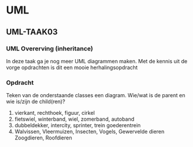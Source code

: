 # UML

## UML-TAAK03

### UML Overerving (inheritance)

In deze taak ga je nog meer UML diagrammen maken. Met de kennis uit de vorge opdrachten is dit een mooie herhalingsopdracht

### Opdracht

Teken van de onderstaande classes een diagram. Wie/wat is de parent en wie is/zijn de child(ren)?

1. vierkant, rechthoek, figuur, cirkel
2. fietswiel, winterband, wiel, zomerband, autoband
3. dubbeldekker, intercity, sprinter, trein goederentrein
4. Walvissen, Vleermuizen, Insecten, Vogels, Gewervelde dieren Zoogdieren, Roofdieren
